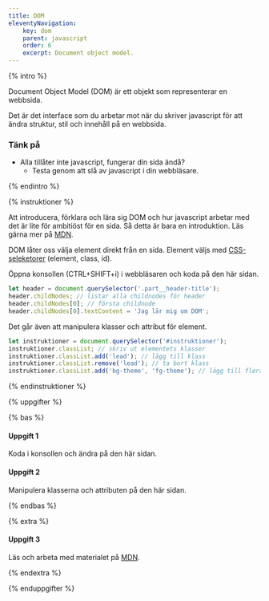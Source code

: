 ```yaml
---
title: DOM
eleventyNavigation:
    key: dom
    parent: javascript
    order: 6
    excerpt: Document object model.
---
```


{% intro %}

Document Object Model (DOM) är ett objekt som representerar en webbsida.

Det är det interface som du arbetar mot när du skriver javascript för att ändra struktur, stil och innehåll på en webbsida.

### Tänk på

-   Alla tillåter inte javascript, fungerar din sida ändå?
    - Testa genom att slå av javascript i din webbläsare.

{% endintro %}

{% instruktioner %}

Att introducera, förklara och lära sig DOM och hur javascript arbetar med det är lite för ambitiöst för en sida. Så detta är bara en introduktion. Läs gärna mer på [MDN](https://developer.mozilla.org/en-US/docs/Web/API/Document_Object_Model/Introduction).

DOM låter oss välja element direkt från en sida. Element väljs med [CSS-seleketorer](/tekniker/css/selektorer/) (element, class, id).

Öppna konsollen (CTRL+SHIFT+i) i webbläsaren och koda på den här sidan.

```js
let header = document.querySelector('.part__header-title');
header.childNodes; // listar alla childnodes för header
header.childNodes[0]; // första childnode
header.childNodes[0].textContent = 'Jag lär mig om DOM';
```

Det går även att manipulera klasser och attribut för element.

```js
let instruktioner = document.querySelector('#instruktioner');
instruktioner.classList; // skriv ut elementets klasser
instruktioner.classList.add('lead'); // lägg till klass
instruktioner.classList.remove('lead'); // ta bort klass
instruktioner.classList.add('bg-theme', 'fg-theme'); // lägg till flera klasser
```

{% endinstruktioner %}

{% uppgifter %}

{% bas %}

#### Uppgift 1

Koda i konsollen och ändra på den här sidan.

#### Uppgift 2

Manipulera klasserna och attributen på den här sidan.

{% endbas %}

{% extra %}

#### Uppgift 3

Läs och arbeta med materialet på [MDN](https://developer.mozilla.org/en-US/docs/Web/API/Document_Object_Model/Introduction).

{% endextra %}

{% enduppgifter %}
